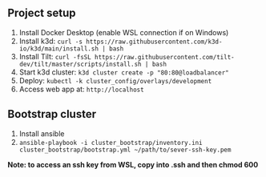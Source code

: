 ## Project setup
1. Install Docker Desktop (enable WSL connection if on Windows)
2. Install k3d: `curl -s https://raw.githubusercontent.com/k3d-io/k3d/main/install.sh | bash`
3. Install Tilt: `curl -fsSL https://raw.githubusercontent.com/tilt-dev/tilt/master/scripts/install.sh | bash`
4. Start k3d cluster: `k3d cluster create -p "80:80@loadbalancer"`
5. Deploy: `kubectl -k cluster_config/overlays/development`
6. Access web app at: `http://localhost`

## Bootstrap cluster
1. Install ansible
2. `ansible-playbook -i cluster_bootstrap/inventory.ini cluster_bootstrap/bootstrap.yml ~/path/to/sever-ssh-key.pem`

**Note: to access an ssh key from WSL, copy into .ssh and then chmod 600**
